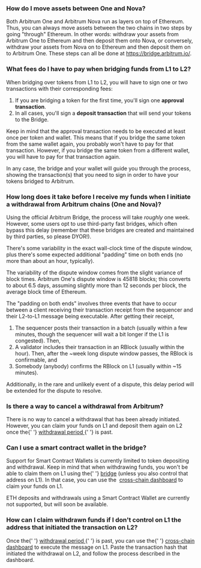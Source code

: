 ### How do I move assets between One and Nova?

<p>
  Both Arbitrum One and Arbitrum Nova run as layers on top of Ethereum. Thus, you can always move
  assets between the two chains in two steps by going "through" Ethereum. In other words: withdraw
  your assets from Arbitrum One to Ethereum and then deposit them onto Nova, or conversely, withdraw
  your assets from Nova on to Ethereum and then deposit them on to Arbitrum One. These steps can all
  be done at <a href="https://bridge.arbitrum.io/">https://bridge.arbitrum.io/</a>.
</p>

<p>

</p>

### What fees do I have to pay when bridging funds from L1 to L2?

<p>
  When bridging over tokens from L1 to L2, you will have to sign one or two transactions with their
  corresponding fees:
</p>

<ol>
<li>If you are bridging a token for the first time, you'll sign one <strong>approval transaction</strong>.</li>
<li>In all cases, you'll sign a <strong>deposit transaction</strong> that will send your tokens to the Bridge.</li>
</ol>
<p>

</p>

<p>
  Keep in mind that the approval transaction needs to be executed at least once per token and
  wallet. This means that if you bridge the same token from the same wallet again, you probably
  won't have to pay for that transaction. However, if you bridge the same token from a different
  wallet, you will have to pay for that transaction again.
</p>

<p>

</p>

<p>
  In any case, the bridge and your wallet will guide you through the process, showing the
  transaction(s) that you need to sign in order to have your tokens bridged to Arbitrum.
</p>

<p>

</p>

### How long does it take before I receive my funds when I initiate a withdrawal from Arbitrum chains (One and Nova)?

<p>
  Using the official Arbitrum Bridge, the process will take <em>roughly</em> one week. However, some
  users opt to use third-party fast bridges, which often bypass this delay (remember that these
  bridges are created and maintained by third parties, so please DYOR!).
</p>

<p>
  There's some variability in the exact wall-clock time of the dispute window, plus there's some
  expected additional "padding" time on both ends (no more than about an hour, typically).
</p>

<p>
  The variability of the dispute window comes from the slight variance of block times. Arbitrum
  One's dispute window is 45818 blocks; this converts to about 6.5 days, assuming slightly more than
  12 seconds per block, the average block time of Ethereum.
</p>

<p>
  The "padding on both ends" involves three events that have to occur between a client receiving
  their transaction receipt from the sequencer and their L2-to-L1 message being executable. After
  getting their receipt,
</p>

<ol>
  <li>
    The sequencer posts their transaction in a batch (usually within a few minutes, though the
    sequencer will wait a bit longer if the L1 is congested). Then,
  </li>
  <li>
    A validator includes their transaction in an RBlock (usually within the hour). Then, after the
    ~week long dispute window passes, the RBlock is confirmable, and
  </li>
  <li>Somebody (anybody) confirms the RBlock on L1 (usually within ~15 minutes).</li>
</ol>
<p>
  Additionally, in the rare and unlikely event of a dispute, this delay period will be extended for
  the dispute to resolve.
</p>

### Is there a way to cancel a withdrawal from Arbitrum?

<p>
  There is no way to cancel a withdrawal that has been already initiated. However, you can claim
  your funds on L1 and deposit them again on L2 once the{' '}
  <a href="https://developer.arbitrum.io/learn-more/faq#why-was-one-week-chosen-for-arbitrum-ones-dispute-window">
    withdrawal period
  </a>{' '}
  is past.
</p>

<p>

</p>

### Can I use a smart contract wallet in the bridge?

<p>
  Support for Smart Contract Wallets is currently limited to token depositing and withdrawal. Keep
  in mind that when withdrawing funds, you won't be able to claim them on L1 using the{' '}
  <a href="https://bridge.arbitrum.io/">bridge</a> (unless you also control that address on L1). In
  that case, you can use the 
  <a href="https://retryable-dashboard.arbitrum.io/tx">cross-chain dashboard</a> to claim your funds
  on L1.
</p>

<p>
  ETH deposits and withdrawals using a Smart Contract Wallet are currently not supported, but will
  soon be available.
</p>

<p>

</p>

### How can I claim withdrawn funds if I don't control on L1 the address that initiated the transaction on L2?

<p>
  Once the{' '}
  <a href="https://developer.arbitrum.io/learn-more/faq#why-was-one-week-chosen-for-arbitrum-ones-dispute-window">
    withdrawal period
  </a>{' '}
  is past, you can use the{' '}
  <a href="https://retryable-dashboard.arbitrum.io/tx">cross-chain dashboard</a> to execute the
  message on L1. Paste the transaction hash that initiated the withdrawal on L2, and follow the
  process described in the dashboard.
</p>

<p>

</p>
